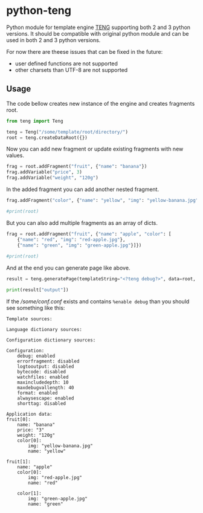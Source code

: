 # python-teng

Python module for template engine [TENG](https://github.com/burlog/teng) supporting both 2 and 3 python versions. It should be compatible with original python module and can be used in both 2 and 3 python versions.

For now there are theese issues that can be fixed in the future:
 * user defined functions are not supported
 * other charsets than UTF-8 are not supported

## Usage

The code bellow creates new instance of the engine and creates fragments root.

```python
from teng import Teng

teng = Teng("/some/template/root/directory/")
root = teng.createDataRoot({})
```
Now you can add new fragment or update existing fragments with new values.

```python
frag = root.addFragment("fruit", {"name": "banana"})
frag.addVariable("price", 3)
frag.addVariable("weight", "120g")
```

In the added fragment you can add another nested fragment.

```python
frag.addFragment("color", {"name": "yellow", "img": "yellow-banana.jpg"})

#print(root)
````

But you can also add multiple fragments as an array of dicts.

```python
frag = root.addFragment("fruit", {"name": "apple", "color": [
    {"name": "red", "img": "red-apple.jpg"},
    {"name": "green", "img": "green-apple.jpg"}]})
    
#print(root)
```

And at the end you can generate page like above.

```python
result = teng.generatePage(templateString="<?teng debug?>", data=root, configFilename="/some/conf.conf")

print(result["output"])
```

If the */some/conf.conf* exists and contains `%enable debug` than you should see something like this:

```
Template sources:

Language dictionary sources:

Configuration dictionary sources:

Configuration: 
    debug: enabled
    errorfragment: disabled
    logtooutput: disabled
    bytecode: disabled
    watchfiles: enabled
    maxincludedepth: 10
    maxdebugvallength: 40
    format: enabled
    alwaysescape: enabled
    shorttag: disabled

Application data:
fruit[0]: 
    name: "banana"
    price: "3"
    weight: "120g"
    color[0]: 
        img: "yellow-banana.jpg"
        name: "yellow"

fruit[1]: 
    name: "apple"
    color[0]: 
        img: "red-apple.jpg"
        name: "red"

    color[1]: 
        img: "green-apple.jpg"
        name: "green"
```

